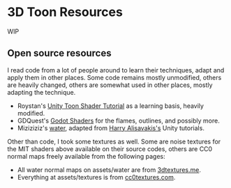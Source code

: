 # 3D Toon Resources

WIP

## Open source resources

I read code from a lot of people around to learn their techniques, adapt and apply them in other places. Some code remains mostly unmodified, others are heavily changed, others are somewhat used in other places, mostly adapting the technique.

- Roystan's [Unity Toon Shader Tutorial](https://roystan.net/articles/toon-shader.html#) as a learning basis, heavily modified.
- GDQuest's [Godot Shaders](https://github.com/GDQuest/godot-shaders) for the flames, outlines, and possibly more.
- Miziziziz's [water](https://youtu.be/PLCGL3RW548), adapted from [Harry Alisavakis's](https://halisavakis.com/category/blog-posts/my-take-on-shaders/) Unity tutorials.

Other than code, I took some textures as well. Some are noise textures for the MIT shaders above available on their source codes, others are CC0 normal maps freely available from the following pages:

- All water normal maps on assets/water are from [3dtextures.me](https://3dtextures.me/).
- Everything at assets/textures is from [cc0textures.com](https://cc0textures.com/).
